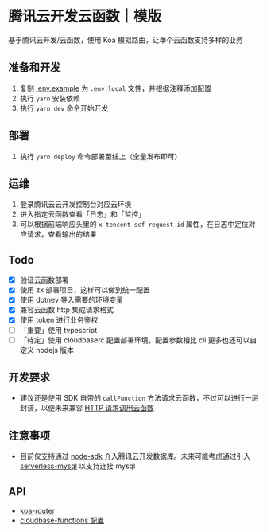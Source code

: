 # 腾讯云开发云函数｜模版

基于腾讯云开发/云函数，使用 Koa 模拟路由，让单个云函数支持多样的业务

## 准备和开发

1. 复制 [.env.example](./.env.example) 为 `.env.local` 文件，并根据注释添加配置
2. 执行 `yarn` 安装依赖
3. 执行 `yarn dev` 命令开始开发

## 部署

1. 执行 `yarn deploy` 命令部署至线上（全量发布即可）

## 运维

1. 登录腾讯云云开发控制台对应云环境
2. 进入指定云函数查看「日志」和「监控」
3. 可以根据前端响应头里的 `x-tencent-scf-request-id` 属性，在日志中定位对应请求，查看输出的结果

## Todo

+ [x] 验证云函数部署
+ [x] 使用 zx 部署项目，这样可以做到统一配置
+ [x] 使用 dotnev 导入需要的环境变量
+ [x] 兼容云函数 http 集成请求格式
+ [x] 使用 token 进行业务鉴权
+ [ ] 「重要」使用 typescript
+ [ ] 「待定」使用 cloudbaserc 配置部署环境，配置参数相比 cli 更多也还可以自定义 nodejs 版本

## 开发要求

+ 建议还是使用 SDK 自带的 `callFunction` 方法请求云函数，不过可以进行一层封装，以便未来兼容 [HTTP 请求调用云函数](https://docs.cloudbase.net/service/access-cloud-function.html#kua-yu-chu-li)

## 注意事项

+ 目前仅支持通过 [node-sdk](https://docs.cloudbase.net/api-reference/server/node-sdk/database/database.html) 介入腾讯云开发数据库。未来可能考虑通过引入 [serverless-mysql](https://github.com/jeremydaly/serverless-mysql#readme) 以支持连接 mysql

## API

+ [koa-router](https://github.com/koajs/router/blob/master/API.md)
+ [cloudbase-functions 配置](https://github.com/Tencent/cloudbase-framework/tree/master/packages/framework-plugin-function)
